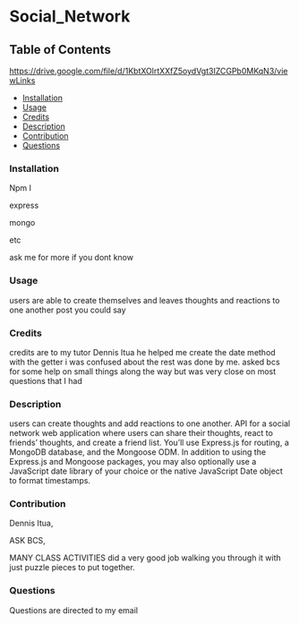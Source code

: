 # Social_Network

## Table of Contents

https://drive.google.com/file/d/1KbtXOlrtXXfZ5oydVgt3IZCGPb0MKqN3/viewLinks

- [Installation](#installation)
- [Usage](#usage)
- [Credits](#credits)
- [Description](#bracket-description)
- [Contribution](#contritbution)
- [Questions](#questions)



### Installation
Npm I

express

mongo

etc

ask me for more if you dont know

### Usage
users are able to create themselves and leaves thoughts and reactions to one another post you could say
### Credits
credits are to my tutor Dennis Itua he helped me create the date method with the getter i was confused about the rest was done by me. asked bcs for some help on small things along the way but was very close on most questions that I had
### Description
users can create thoughts and add reactions to one another.
API for a social network web application where users can share their thoughts, react to friends’ thoughts, and create a friend list. You’ll use Express.js for routing, a MongoDB database, and the Mongoose ODM. In addition to using the Express.js and Mongoose packages, you may also optionally use a JavaScript date library of your choice or the native JavaScript Date object to format timestamps.
### Contribution
Dennis Itua,

ASK BCS,

MANY CLASS ACTIVITIES did a very good job walking you through it with just puzzle pieces to put together.

### Questions
Questions are directed to my email  

